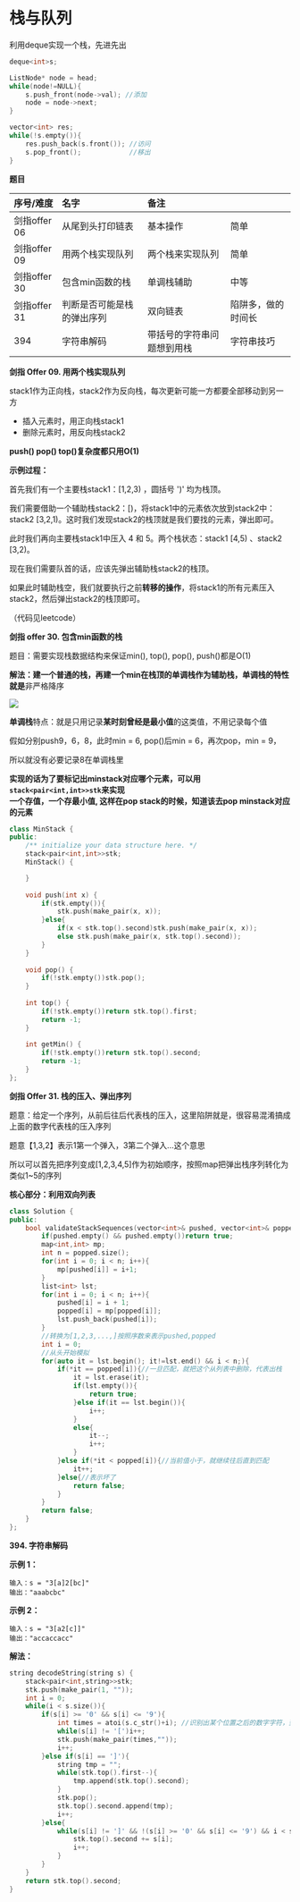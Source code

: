 # 栈与队列

利用deque实现一个栈，先进先出

```cpp
deque<int>s;

ListNode* node = head;
while(node!=NULL){
    s.push_front(node->val); //添加
    node = node->next;
}

vector<int> res;
while(!s.empty()){
    res.push_back(s.front()); //访问
    s.pop_front();            //移出
}
```

**题目**

| 序号/难度 | 名字 | 备注 |  |
| :--- | :--- | :--- | :--- |
| 剑指offer 06 | 从尾到头打印链表 | 基本操作 | 简单 |
| 剑指offer 09 | 用两个栈实现队列 | 两个栈来实现队列 | 简单 |
| 剑指offer 30 | 包含min函数的栈 | 单调栈辅助 | 中等 |
| 剑指offer 31 | 判断是否可能是栈的弹出序列 | 双向链表 | 陷阱多，做的时间长 |
| 394 | 字符串解码 | 带括号的字符串问题想到用栈 | 字符串技巧 |

**剑指 Offer 09. 用两个栈实现队列**

stack1作为正向栈，stack2作为反向栈，每次更新可能一方都要全部移动到另一方

* 插入元素时，用正向栈stack1
* 删除元素时，用反向栈stack2

**push\(\) pop\(\) top\(\)复杂度都只用O\(1\)**

**示例过程：**

首先我们有一个主要栈stack1：\[1,2,3\) ，圆括号 '\)' 均为栈顶。

我们需要借助一个辅助栈stack2：\[\)，将stack1中的元素依次放到stack2中：stack2 \[3,2,1\)。这时我们发现stack2的栈顶就是我们要找的元素，弹出即可。

此时我们再向主要栈stack1中压入 4 和 5。两个栈状态：stack1 \[4,5\) 、stack2 \[3,2\)。

现在我们需要队首的话，应该先弹出辅助栈stack2的栈顶。

如果此时辅助栈空，我们就要执行之前**转移的操作**，将stack1的所有元素压入stack2，然后弹出stack2的栈顶即可。

（代码见leetcode）

**剑指 offer 30. 包含min函数的栈**

题目：需要实现栈数据结构来保证min\(\), top\(\), pop\(\), push\(\)都是O\(1\)

**解法：建一个普通的栈，再建一个min在栈顶的单调栈作为辅助栈，单调栈的特性就是**非严格降序

![](../.gitbook/assets/minstack.png)

**单调栈**特点：就是只用记录**某时刻曾经是最小值**的这类值，不用记录每个值

假如分别push9，6，8，此时min = 6, pop\(\)后min = 6，再次pop，min = 9，

所以就没有必要记录8在单调栈里

**实现的话为了要标记出minstack对应哪个元素，可以用`stack<pair<int,int>>stk`来实现  
一个存值，一个存最小值, 这样在pop stack的时候，知道该去pop minstack对应的元素**

```cpp
class MinStack {
public:
    /** initialize your data structure here. */
    stack<pair<int,int>>stk;
    MinStack() {

    }
    
    void push(int x) {
        if(stk.empty()){
            stk.push(make_pair(x, x));
        }else{
            if(x < stk.top().second)stk.push(make_pair(x, x));
            else stk.push(make_pair(x, stk.top().second));
        }
    }
    
    void pop() {
        if(!stk.empty())stk.pop();
    }
    
    int top() {
        if(!stk.empty())return stk.top().first;
        return -1;
    }
    
    int getMin() {
        if(!stk.empty())return stk.top().second;
        return -1;
    }
};
```

**剑指 Offer 31. 栈的压入、弹出序列**

题意：给定一个序列，从前后往后代表栈的压入，这里陷阱就是，很容易混淆搞成上面的数字代表栈的压入序列

题意【1,3,2】表示1第一个弹入，3第二个弹入...这个意思

所以可以首先把序列变成\[1,2,3,4,5\]作为初始顺序，按照map把弹出栈序列转化为类似1~5的序列

**核心部分：利用双向列表**

```cpp
class Solution {
public:
    bool validateStackSequences(vector<int>& pushed, vector<int>& popped) {
        if(pushed.empty() && pushed.empty())return true;
        map<int,int> mp;
        int n = popped.size();
        for(int i = 0; i < n; i++){
            mp[pushed[i]] = i+1;
        }
        list<int> lst;
        for(int i = 0; i < n; i++){
            pushed[i] = i + 1;
            popped[i] = mp[popped[i]];
            lst.push_back(pushed[i]);
        }
        //转换为[1,2,3,...,]按照序数来表示pushed,popped
        int i = 0;
        //从头开始模拟
        for(auto it = lst.begin(); it!=lst.end() && i < n;){
            if(*it == popped[i]){//一旦匹配，就把这个从列表中删除，代表出栈
                it = lst.erase(it);
                if(lst.empty()){
                    return true;
                }else if(it == lst.begin()){
                    i++;
                }
                else{
                    it--;
                    i++;
                }
            }else if(*it < popped[i]){//当前值小于，就继续往后直到匹配
                it++;
            }else{//表示坏了
                return false;
            }
        }
        return false;
    }
};
```

**394. 字符串解码**

**示例 1：**

```text
输入：s = "3[a]2[bc]"
输出："aaabcbc"
```

**示例 2：**

```text
输入：s = "3[a2[c]]"
输出："accaccacc"
```

**解法：**

```cpp
string decodeString(string s) {
    stack<pair<int,string>>stk;
    stk.push(make_pair(1, ""));
    int i = 0;
    while(i < s.size()){
        if(s[i] >= '0' && s[i] <= '9'){
            int times = atoi(s.c_str()+i); //识别出某个位置之后的数字字符，到非数字自动停止返回
            while(s[i] != '[')i++;
            stk.push(make_pair(times,""));
            i++;
        }else if(s[i] == ']'){
            string tmp = "";
            while(stk.top().first--){
                tmp.append(stk.top().second);
            }
            stk.pop();
            stk.top().second.append(tmp);
            i++;
        }else{
            while(s[i] != ']' && !(s[i] >= '0' && s[i] <= '9') && i < s.size()){
                stk.top().second += s[i];
                i++;
            }
        }
    }
    return stk.top().second;
}
```

